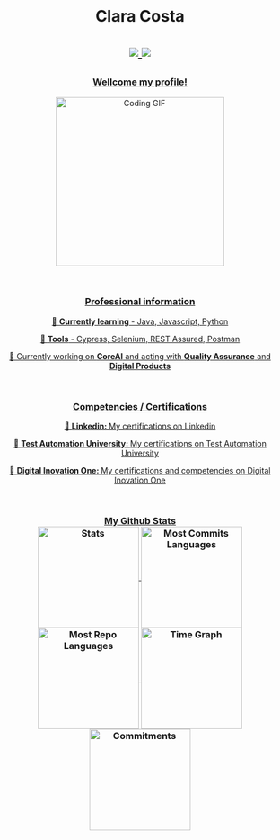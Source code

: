<br>

<h1 align="center">
 Clara Costa 

<p align="center">
 <a href="https://www.linkedin.com/in/claracostadev/"> <a href="mailto:claracostarc@gmail.com">
<img src="https://img.shields.io/badge/Gmail-D14836?style=for-the-badge&logo=gmail&logoColor=white" target="blank"> 
<a href="https://www.linkedin.com/in/claracostadev/"> 
<img src="https://img.shields.io/badge/LinkedIn-0077B5?style=for-the-badge&logo=linkedin&logoColor=white"> 
</p> </h1>


 

 <h3 align="center">Wellcome my profile!</h3>
 
<p align="center">
  <img alt="Coding GIF" width="300" height="auto" src=""/>
</p>
<br>


<h3 align="center">Professional information</h3>
<p align="center"> 📖 <b>Currently learning</b> - Java, Javascript, Python</p>
<p align="center"> 🔨 <b>Tools</b> - Cypress, Selenium, REST Assured, Postman</p>
<p align="center"> 💼 Currently working on <b>CoreAI</b> and acting with <b>Quality Assurance</b> and <b>Digital Products</b></p>
<br>

<h3 align="center">Competencies / Certifications</h3>
<p align="center"> 🚀 <b>Linkedin: </b> <a href="https://www.linkedin.com/in/claracostadev/details/certifications/">My certifications on Linkedin</p>
 <p align="center"> 🚀 <b>Test Automation University: </b> <a href="https://testautomationu.applitools.com/certificate/?id=7cfe186d">My certifications on Test Automation University</p>
 <p align="center"> 🚀 <b>Digital Inovation One: </b> <a href="https://www.dio.me/users/claracostarc">My certifications and competencies on Digital Inovation One</p>
  
 <a href="https://www.linkedin.com/in/claracostadev/">
<br>

<h3 align="center"</h3>My Github Stats
<div align="center">
  <img align="center" src="http://github-profile-summary-cards.vercel.app/api/cards/stats?username=ClaraCosta&theme=tokyonight" height="180em" alt="Stats"/>
  <img align="center" src="http://github-profile-summary-cards.vercel.app/api/cards/most-commit-language?username=ClaraCosta&theme=tokyonight&exclude=html,CSS,Jupyter%20Notebook" height="180em" alt="Most Commits Languages"/>
  <img align="center" src="http://github-profile-summary-cards.vercel.app/api/cards/repos-per-language?username=ClaraCosta&theme=tokyonight&exclude=html,CSS,Jupyter%20Notebook" height="180em" alt="Most Repo Languages"/>
  <img align="center" src="http://github-profile-summary-cards.vercel.app/api/cards/productive-time?username=ClaraCosta&theme=tokyonight&utcOffset=5.30" height="180em" alt="Time Graph"/>
  <img align="center" src="http://github-profile-summary-cards.vercel.app/api/cards/profile-details?username=ClaraCosta&theme=tokyonight" height="180em" alt="Commitments"/>
</div>
 


